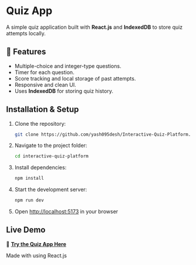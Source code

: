 # Quiz App 

A simple quiz application built with **React.js** and **IndexedDB** to store quiz attempts locally.

## 🚀 Features
- Multiple-choice and integer-type questions.
- Timer for each question.
- Score tracking and local storage of past attempts.
- Responsive and clean UI.
- Uses **IndexedDB** for storing quiz history.


##  Installation & Setup
1. Clone the repository:
   ```sh
   git clone https://github.com/yash095desh/Interactive-Quiz-Platform.git
   ```
2. Navigate to the project folder:
   ```sh
   cd interactive-quiz-platform
   ```
3. Install dependencies:
   ```sh
   npm install
   ```
4. Start the development server:
   ```sh
   npm run dev
   ```
5. Open [http://localhost:5173](http://localhost:5173) in your browser

##  Live Demo  
🔗 **[Try the Quiz App Here](https://quiz-test-095.netlify.app/)**

Made with  using React.js

